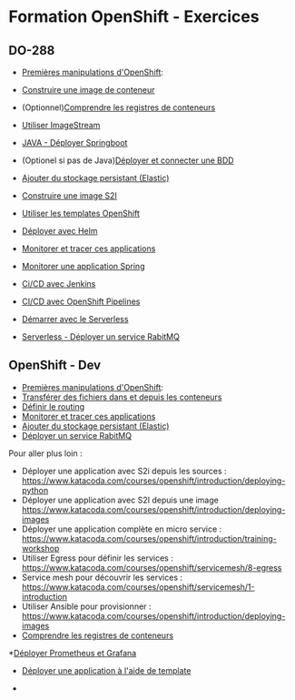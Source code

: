 # Formation OpenShift - Exercices


## DO-288 
* [Premières manipulations d'OpenShift](https://github.com/vanessakovalsky/openshift-training/blob/master/openshift-premiers-pas.md): 


* [Construire une image de conteneur](https://github.com/vanessakovalsky/openshift-training/blob/master/openshift-create-image-container.md)

* (Optionnel)[Comprendre les registres de conteneurs](https://github.com/vanessakovalsky/openshift-training/blob/master/openshift-registry.md)

* [Utiliser ImageStream](https://github.com/vanessakovalsky/openshift-training/blob/master/openshift-imagestream.md)

* [JAVA - Déployer Springboot](https://github.com/vanessakovalsky/openshift-training/blob/master/openshift-springboot.md)

* (Optionel si pas de Java)[Déployer et connecter une BDD](https://learn.openshift.com/introduction/port-forwarding/)


* [Ajouter du stockage persistant (Elastic)](https://github.com/vanessakovalsky/openshift-training/blob/master/openshift-persistent-storage.md)

* [Construire une image S2I](https://github.com/vanessakovalsky/openshift-training/blob/master/openshift-s2i-builder.md)


* [Utiliser les templates OpenShift](https://github.com/vanessakovalsky/openshift-training/blob/master/openshift-template.md)

* [Déployer avec Helm](https://github.com/vanessakovalsky/openshift-training/blob/master/openshift-helm.md)

* [Monitorer et tracer ces applications](https://github.com/vanessakovalsky/openshift-training/blob/master/openshift-monitoring.md)

* [Monitorer une application Spring](https://github.com/vanessakovalsky/openshift-training/blob/master/openshift-monitoring-springboot.md)

* [Ci/CD avec Jenkins](https://www.middleware-solutions.fr/2017/05/09/integrationdeploiement-continue-sur-openshift/)

* [ CI/CD avec OpenShift Pipelines](https://learn.openshift.com/middleware/pipelines/)

* [ Démarrer avec le Serverless](https://learn.openshift.com/developing-on-openshift/serverless/)

* [Serverless - Déployer un service RabitMQ](https://github.com/vanessakovalsky/openshift-training/blob/master/openshift-add-service.md)

## OpenShift - Dev
* [Premières manipulations d'OpenShift](https://github.com/vanessakovalsky/openshift-training/blob/master/openshift-premiers-pas.md): 
* [Transférer des fichiers dans et depuis les conteneurs](https://github.com/vanessakovalsky/openshift-training/blob/master/openshift-transfert-fichiers.md) 
* [Définir le routing](https://github.com/vanessakovalsky/openshift-training/blob/master/openshift-routing-istio.md) 
* [Monitorer et tracer ces applications](https://github.com/vanessakovalsky/openshift-training/blob/master/openshift-monitoring.md)
* [Ajouter du stockage persistant (Elastic)](https://github.com/vanessakovalsky/openshift-training/blob/master/openshift-persistent-storage.md) 
* [Déployer un service RabitMQ](https://github.com/vanessakovalsky/openshift-training/blob/master/openshift-add-service.md) 



Pour aller plus loin :
* Déployer une application avec S2i depuis les sources : https://www.katacoda.com/courses/openshift/introduction/deploying-python
* Déployer une application avec S2I depuis une image https://www.katacoda.com/courses/openshift/introduction/deploying-images
* Déployer une application complète en micro service : https://www.katacoda.com/courses/openshift/introduction/training-workshop 
* Utiliser Egress pour définir les services : https://www.katacoda.com/courses/openshift/servicemesh/8-egress 
* Service mesh pour découvrir les services : https://www.katacoda.com/courses/openshift/servicemesh/1-introduction
* Utiliser Ansible pour provisionner : https://www.katacoda.com/courses/openshift/introduction/deploying-images 
* [Comprendre les registres de conteneurs](https://github.com/vanessakovalsky/openshift-training/blob/master/openshift-registry.md)

*[Déployer Prometheus et Grafana](https://learn.openshift.com/introduction/deploy-prometheus-grafana/)
* [Déployer une application à l'aide de template](https://www.katacoda.com/ernesto/courses/learn-openshift/openshift-deploying-applications-using-templates)

*